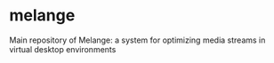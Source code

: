 melange
=======

Main repository of Melange: a system for optimizing media streams in virtual desktop environments
